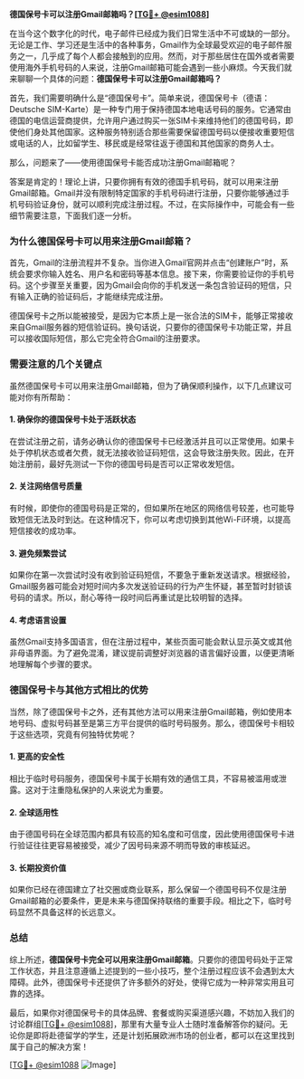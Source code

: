 **德国保号卡可以注册Gmail邮箱吗？[[TG💪+ @esim1088](https://t.me/s/esim1088)]**

在当今这个数字化的时代，电子邮件已经成为我们日常生活中不可或缺的一部分。无论是工作、学习还是生活中的各种事务，Gmail作为全球最受欢迎的电子邮件服务之一，几乎成了每个人都会接触到的应用。然而，对于那些居住在国外或者需要使用海外手机号码的人来说，注册Gmail邮箱可能会遇到一些小麻烦。今天我们就来聊聊一个具体的问题：**德国保号卡可以注册Gmail邮箱吗？**

首先，我们需要明确什么是“德国保号卡”。简单来说，德国保号卡（德语：Deutsche SIM-Karte）是一种专门用于保持德国本地电话号码的服务。它通常由德国的电信运营商提供，允许用户通过购买一张SIM卡来维持他们的德国号码，即使他们身处其他国家。这种服务特别适合那些需要保留德国号码以便接收重要短信或电话的人，比如留学生、移民或是经常往返于德国和其他国家的商务人士。

那么，问题来了——使用德国保号卡能否成功注册Gmail邮箱呢？

答案是肯定的！理论上讲，只要你拥有有效的德国手机号码，就可以用来注册Gmail邮箱。Gmail并没有限制特定国家的手机号码进行注册，只要你能够通过手机号码验证身份，就可以顺利完成注册过程。不过，在实际操作中，可能会有一些细节需要注意，下面我们逐一分析。

### **为什么德国保号卡可以用来注册Gmail邮箱？**

首先，Gmail的注册流程并不复杂。当你进入Gmail官网并点击“创建账户”时，系统会要求你输入姓名、用户名和密码等基本信息。接下来，你需要验证你的手机号码。这个步骤至关重要，因为Gmail会向你的手机发送一条包含验证码的短信，只有输入正确的验证码后，才能继续完成注册。

德国保号卡之所以能被接受，是因为它本质上是一张合法的SIM卡，能够正常接收来自Gmail服务器的短信验证码。换句话说，只要你的德国保号卡功能正常，并且可以接收国际短信，那么它完全符合Gmail的注册要求。

### **需要注意的几个关键点**

虽然德国保号卡可以用来注册Gmail邮箱，但为了确保顺利操作，以下几点建议可能对你有所帮助：

#### **1. 确保你的德国保号卡处于活跃状态**
在尝试注册之前，请务必确认你的德国保号卡已经激活并且可以正常使用。如果卡处于停机状态或者欠费，就无法接收验证码短信，这会导致注册失败。因此，在开始注册前，最好先测试一下你的德国号码是否可以正常收发短信。

#### **2. 关注网络信号质量**
有时候，即使你的德国号码是正常的，但如果所在地区的网络信号较差，也可能导致短信无法及时到达。在这种情况下，你可以考虑切换到其他Wi-Fi环境，以提高短信接收的成功率。

#### **3. 避免频繁尝试**
如果你在第一次尝试时没有收到验证码短信，不要急于重新发送请求。根据经验，Gmail服务器可能会对短时间内多次发送验证码的行为产生怀疑，甚至暂时封锁该号码的请求。所以，耐心等待一段时间后再重试是比较明智的选择。

#### **4. 考虑语言设置**
虽然Gmail支持多国语言，但在注册过程中，某些页面可能会默认显示英文或其他非母语界面。为了避免混淆，建议提前调整好浏览器的语言偏好设置，以便更清晰地理解每个步骤的要求。

### **德国保号卡与其他方式相比的优势**

当然，除了德国保号卡之外，还有其他方法可以用来注册Gmail邮箱，例如使用本地号码、虚拟号码甚至是第三方平台提供的临时号码服务。那么，德国保号卡相较于这些选项，究竟有何独特优势呢？

#### **1. 更高的安全性**
相比于临时号码服务，德国保号卡属于长期有效的通信工具，不容易被滥用或泄露。这对于注重隐私保护的人来说尤为重要。

#### **2. 全球适用性**
由于德国号码在全球范围内都具有较高的知名度和可信度，因此使用德国保号卡进行验证往往更容易被接受，减少了因号码来源不明而导致的审核延迟。

#### **3. 长期投资价值**
如果你已经在德国建立了社交圈或商业联系，那么保留一个德国号码不仅是注册Gmail邮箱的必要条件，更是未来与德国保持联络的重要手段。相比之下，临时号码显然不具备这样的长远意义。

### **总结**

综上所述，**德国保号卡完全可以用来注册Gmail邮箱**。只要你的德国号码处于正常工作状态，并且注意遵循上述提到的一些小技巧，整个注册过程应该不会遇到太大障碍。此外，德国保号卡还提供了许多额外的好处，使得它成为一种非常实用且可靠的选择。

最后，如果你对德国保号卡的具体品牌、套餐或购买渠道感兴趣，不妨加入我们的讨论群组[[TG💪+ @esim1088](https://t.me/s/esim1088)]，那里有大量专业人士随时准备解答你的疑问。无论你是即将赴德留学的学生，还是计划拓展欧洲市场的创业者，都可以在这里找到属于自己的解决方案！

[[TG💪+ @esim1088](https://t.me/s/esim1088) ![Image](https://i.postimg.cc/4NQfJmqS/Snipaste-2025-05-13-00-14-12.png)]